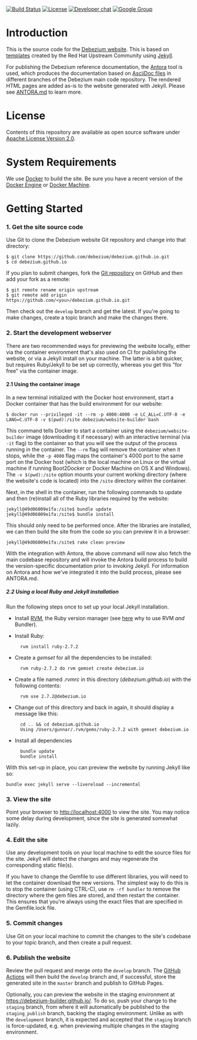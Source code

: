 [![Build Status](https://github.com/debezium/debezium.github.io/actions/workflows/gh-pages-deployment.yml/badge.svg?branch=develop)](https://github.com/debezium/debezium.github.io/actions/workflows/gh-pages-deployment.yml)
[![License](http://img.shields.io/:license-apache%202.0-brightgreen.svg)](http://www.apache.org/licenses/LICENSE-2.0.html)
[![Developer chat](https://img.shields.io/badge/chat-devs-brightgreen.svg)](https://gitter.im/debezium/dev)
[![Google Group](https://img.shields.io/:mailing%20list-debezium-brightgreen.svg)](https://groups.google.com/forum/#!forum/debezium)

# Introduction

This is the source code for the [Debezium website](https://debezium.io/). This is based on [templates](https://github.com/rhmwes/community-theme) created by the Red Hat Upstream Community using [Jekyll](https://jekyllrb.com/).

For publishing the Debezium reference documentation, the [Antora](https://antora.org/) tool is used,
which produces the documentation based on [AsciiDoc files](https://github.com/debezium/debezium/tree/master/documentation) in different branches of the Debezium main code repository.
The rendered HTML pages are added as-is to the website generated with Jekyll.
Please see [ANTORA.md](./ANTORA.md) to learn more.

# License

Contents of this repository are available as open source software under [Apache License Version 2.0](./LICENSE.txt).

# System Requirements

We use [Docker](http://docker.com) to build the site. Be sure you have a recent version of the [Docker Engine](http://docs.docker.com/engine/installation/) or [Docker Machine](http://docs.docker.com/toolbox).

# Getting Started

### 1. Get the site source code

Use Git to clone the Debezium website Git repository and change into that directory:

    $ git clone https://github.com/debezium/debezium.github.io.git
    $ cd debezium.github.io

If you plan to submit changes, fork the [Git repository](http://github.com/debezium/debezium.github.io) on GitHub and then add your fork as a remote:

    $ git remote rename origin upstream
    $ git remote add origin https://github.com/<you>/debezium.github.io.git

Then check out the `develop` branch and get the latest. If you're going to make changes, create a topic branch and make the changes there.

### 2. Start the development webserver

There are two recommended ways for previewing the website locally, either via the container environment that's also used on CI for publishing the website, or via a Jekyll install on your machine.
The latter is a bit quicker, but requires Ruby/Jekyll to be set up correctly, whereas you get this "for free" via the container image.

#### 2.1 Using the container image

In a new terminal initialized with the Docker host environment, start a Docker container that has the build environment for our website:

    $ docker run --privileged -it --rm -p 4000:4000 -e LC_ALL=C.UTF-8 -e LANG=C.UTF-8 -v $(pwd):/site debezium/website-builder bash

This command tells Docker to start a container using the `debezium/website-builder` image (downloading it if necessary) with an interactive terminal (via `-it` flag) to the container so that you will see the output of the process running in the container. The `--rm` flag will remove the container when it stops, while the `-p 4000` flag maps the container's 4000 port to the same port on the Docker host (which is the local machine on Linux or the virtual machine if running Boot2Docker or Docker Machine on OS X and Windows). The `-v $(pwd):/site` option mounts your current working directory (where the website's code is located) into the `/site` directory within the container.

Next, in the shell in the container, run the following commands to update and then (re)install all of the Ruby libraries required by the website:

    jekyll@49d06009e1fa:/site$ bundle update
    jekyll@49d06009e1fa:/site$ bundle install

This should only need to be performed once. After the libraries are installed, we can then build the site from the code so you can preview it in a browser:

    jekyll@49d06009e1fa:/site$ rake clean preview
    
With the integration with Antora, the above command will now also fetch the main codebase repository and will invoke the Antora build process to build the version-specific documentation prior to invoking Jekyll.  For information on Antora and how we've integrated it into the build process, please see ANTORA.md.

##### 2.2 Using a local Ruby and Jekyll installation

Run the following steps once to set up your local Jekyll installation.

* Install [RVM](https://rvm.io/), the Ruby version manager
(see [here](http://bootstrap.me.uk/2016/10/07/ruby-rvm-gemsets-and-bundler.html) why to use RVM _and_ Bundler).
* Install Ruby:

        rvm install ruby-2.7.2

* Create a _gemset_ for all the dependencies to be installed:

        rvm ruby-2.7.2 do rvm gemset create debezium.io

* Create a file named _.rvmrc_ in this directory (_debezium.github.io_) with the following contents:

        rvm use 2.7.2@debezium.io

* Change out of this directory and back in again, it should display a message like this:

        cd .. && cd debezium.github.io
        Using /Users/gunnar/.rvm/gems/ruby-2.7.2 with gemset debezium.io

* Install all dependencies

        bundle update
        bundle install

With this set-up in place, you can preview the website by running Jekyll like so:

    bundle exec jekyll serve --livereload --incremental

### 3. View the site

Point your browser to [http://localhost:4000](http://localhost:4000) to view the site. You may notice some delay during development, since the site is generated somewhat lazily.

### 4. Edit the site

Use any development tools on your local machine to edit the source files for the site.
Jekyll will detect the changes and may regenerate the corresponding static file(s).

If you have to change the Gemfile to use different libraries, you will need to let the container download the new versions. The simplest way to do this is to stop the container (using CTRL-C), use `rm -rf bundler` to remove the directory where the gem files are stored, and then restart the container. This ensures that you're always using the exact files that are specified in the Gemfile.lock file.

### 5. Commit changes

Use Git on your local machine to commit the changes to the site's codebase to your topic branch, and then create a pull request.

### 6. Publish the website

Review the pull request and merge onto the `develop` branch. The [GitHub Actions](https://github.com/features/actions) will then build the `develop` branch and, if successful, store the generated site in the `master` branch and publish to GitHub Pages.

Optionally, you can preview the website in the staging environment at https://debezium-builder.github.io/.
To do so, push your change to the `staging` branch, from where it will automatically be published to the `staging_publish` branch, backing the staging environment.
Unlike as with the `development` branch, it is expected and accepted that the `staging` branch is force-updated,
e.g. when previewing multiple changes in the staging environment.
